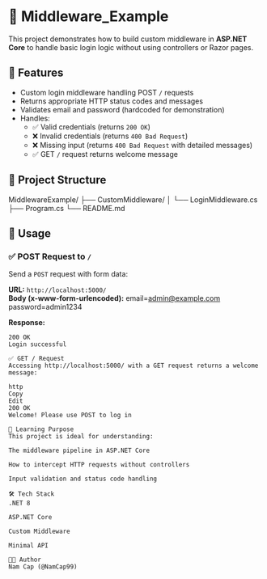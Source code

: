 # 🧩 Middleware_Example

This project demonstrates how to build custom middleware in **ASP.NET Core** to handle basic login logic without using controllers or Razor pages.

## 🔧 Features

- Custom login middleware handling POST `/` requests
- Returns appropriate HTTP status codes and messages
- Validates email and password (hardcoded for demonstration)
- Handles:
  - ✅ Valid credentials (returns `200 OK`)
  - ❌ Invalid credentials (returns `400 Bad Request`)
  - ❌ Missing input (returns `400 Bad Request` with detailed messages)
  - ✅ GET `/` request returns welcome message

## 📂 Project Structure

MiddlewareExample/
├── CustomMiddleware/
│ └── LoginMiddleware.cs
├── Program.cs
└── README.md


## 📮 Usage

### ✅ POST Request to `/`

Send a `POST` request with form data:

**URL:** `http://localhost:5000/`  
**Body (x-www-form-urlencoded):**
email=admin@example.com
password=admin1234


**Response:**
```http
200 OK
Login successful

✅ GET / Request
Accessing http://localhost:5000/ with a GET request returns a welcome message:

http
Copy
Edit
200 OK
Welcome! Please use POST to log in

🧠 Learning Purpose
This project is ideal for understanding:

The middleware pipeline in ASP.NET Core

How to intercept HTTP requests without controllers

Input validation and status code handling

🛠️ Tech Stack
.NET 8

ASP.NET Core

Custom Middleware

Minimal API

👨‍💻 Author
Nam Cap (@NamCap99)
